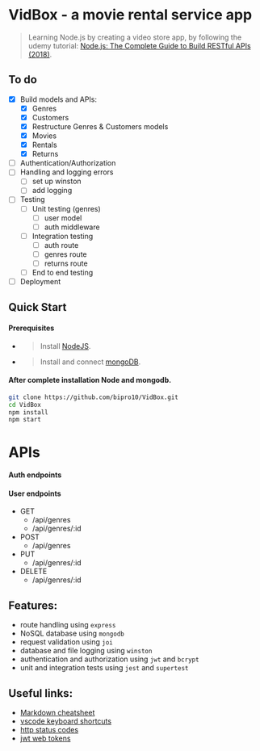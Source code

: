 # VidBox - a movie rental service app

> Learning Node.js by creating a video store app, by following the udemy tutorial: [Node.js: The Complete Guide to Build RESTful APIs (2018)](https://www.udemy.com/nodejs-master-class/).

## To do

- [x] Build models and APIs:
  - [x] Genres
  - [x] Customers
  - [x] Restructure Genres & Customers models
  - [x] Movies
  - [x] Rentals
  - [x] Returns
- [ ] Authentication/Authorization
- [ ] Handling and logging errors
  - [ ] set up winston
  - [ ] add logging
- [ ] Testing
  - [ ] Unit testing (genres)
    - [ ] user model
    - [ ] auth middleware
  - [ ] Integration testing
    - [ ] auth route
    - [ ] genres route
    - [ ] returns route
  - [ ] End to end testing
- [ ] Deployment

## Quick Start
#### Prerequisites
- > Install [NodeJS](https://nodejs.org/en/download/).
- > Install and connect [mongoDB](https://www.mongodb.com/).

#### After complete installation Node and mongodb.

```bash
git clone https://github.com/bipro10/VidBox.git
cd VidBox
npm install
npm start
```

# APIs 

#### Auth endpoints
      
#### User endpoints
  - GET
    - /api/genres
    - /api/genres/:id
  - POST
    - /api/genres
  - PUT 
    - /api/genres/:id
  - DELETE
    - /api/genres/:id


## Features:
* route handling using `express`
* NoSQL database using `mongodb`
* request validation using `joi`
* database and file logging using `winston`
* authentication and authorization using `jwt` and `bcrypt`
* unit and integration tests using `jest` and `supertest`

## Useful links:

- [Markdown cheatsheet](https://github.com/adam-p/markdown-here/wiki/Markdown-Here-Cheatsheet)
- [vscode keyboard shortcuts](https://code.visualstudio.com/shortcuts/keyboard-shortcuts-macos.pdf)
- [http status codes](https://github.com/waldemarnt/http-status-codes)
- [jwt web tokens](https://jwt.io)

